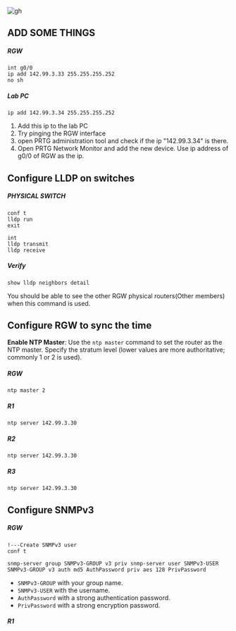![gh](https://raw.githubusercontent.com/ndriannazriel04/Advanced-Network-Tech/main/obsidian/images173589032000079054k.png)

## ADD SOME THINGS

##### RGW
```
int g0/0
ip add 142.99.3.33 255.255.255.252
no sh
```

##### Lab PC
```
ip add 142.99.3.34 255.255.255.252

```

1. Add this ip to the lab PC
2. Try pinging the RGW interface
3. open PRTG administration tool and check if the ip "142.99.3.34" is there.
4. Open PRTG Network Monitor and add the new device. Use ip address of g0/0 of RGW as the ip.
## Configure LLDP on switches

##### PHYSICAL SWITCH
```
conf t
lldp run
exit

int 
lldp transmit
lldp receive
```

##### Verify
```
show lldp neighbors detail
```

You should be able to see the other RGW physical routers(Other members) when this command is used.

## Configure RGW to sync the time

**Enable NTP Master**: Use the `ntp master` command to set the router as the NTP master. Specify the stratum level (lower values are more authoritative; commonly 1 or 2 is used).

##### RGW
```
ntp master 2
```

##### R1
```
ntp server 142.99.3.30
```

##### R2
```
ntp server 142.99.3.30
```

##### R3
```
ntp server 142.99.3.30
```

## Configure SNMPv3 



##### RGW
```
!---Create SNMPv3 user
conf t

snmp-server group SNMPv3-GROUP v3 priv snmp-server user SNMPv3-USER SNMPv3-GROUP v3 auth md5 AuthPassword priv aes 128 PrivPassword
```
- `SNMPv3-GROUP` with your group name.
- `SNMPv3-USER` with the username.
- `AuthPassword` with a strong authentication password.
- `PrivPassword` with a strong encryption password.
##### R1
```

```